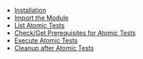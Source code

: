 * [Installation](https://github.com/redcanaryco/invoke-atomicredteam/wiki/Installing-Atomic-Red-Team)
* [Import the Module](https://github.com/redcanaryco/invoke-atomicredteam/wiki/Import-the-Module)
* [List Atomic Tests]()
* [Check/Get Prerequisites for Atomic Tests]()
* [Execute Atomic Tests](https://github.com/redcanaryco/invoke-atomicredteam/wiki/Execute-Atomic-Tests)
* [Cleanup after Atomic Tests]()
